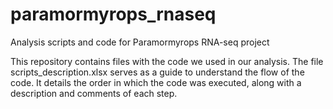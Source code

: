 # paramormyrops_rnaseq
Analysis scripts and code for Paramormyrops RNA-seq project <insert citation here>
  
This repository contains files with the code we used in our analysis. The file scripts_description.xlsx serves as a guide to understand the flow of the code. It details the order in which the code was executed, along with a description and comments of each step.


